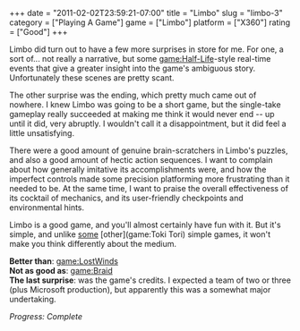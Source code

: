 +++
date = "2011-02-02T23:59:21-07:00"
title = "Limbo"
slug = "limbo-3"
category = ["Playing A Game"]
game = ["Limbo"]
platform = ["X360"]
rating = ["Good"]
+++

Limbo did turn out to have a few more surprises in store for me.  For one, a sort of... not really a narrative, but some <game:Half-Life>-style real-time events that give a greater insight into the game's ambiguous story.  Unfortunately these scenes are pretty scant.

The other surprise was the ending, which pretty much came out of nowhere.  I knew Limbo was going to be a short game, but the single-take gameplay really succeeded at making me think it would never end -- up until it did, very abruptly.  I wouldn't call it a disappointment, but it did feel a little unsatisfying.

There were a good amount of genuine brain-scratchers in Limbo's puzzles, and also a good amount of hectic action sequences.  I want to complain about how generally imitative its accomplishments were, and how the imperfect controls made some precision platforming more frustrating than it needed to be.  At the same time, I want to praise the overall effectiveness of its cocktail of mechanics, and its user-friendly checkpoints and environmental hints.

Limbo is a good game, and you'll almost certainly have fun with it.  But it's simple, and unlike [some](game:VVVVVV) [other](game:Toki Tori) simple games, it won't make you think differently about the medium.

<b>Better than</b>: <game:LostWinds>  
<b>Not as good as</b>: <game:Braid>  
<b>The last surprise</b>: was the game's credits.  I expected a team of two or three (plus Microsoft production), but apparently this was a somewhat major undertaking.

<i>Progress: Complete</i>